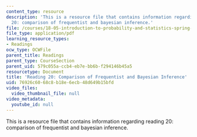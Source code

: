 ```yaml
---
content_type: resource
description: 'This is a resource file that contains information regarding reading
  20: comparison of frequentist and bayesian inference.'
file: /courses/18-05-introduction-to-probability-and-statistics-spring-2014/76926c6068c8b18e6ecb48d649b15bfd_MIT18_05S14_Reading20.pdf
file_type: application/pdf
learning_resource_types:
- Readings
ocw_type: OCWFile
parent_title: Readings
parent_type: CourseSection
parent_uid: 579c055a-ccb4-eb7e-bb6b-f294146b45a5
resourcetype: Document
title: 'Reading 20: Comparison of Frequentist and Bayesian Inference'
uid: 76926c60-68c8-b18e-6ecb-48d649b15bfd
video_files:
  video_thumbnail_file: null
video_metadata:
  youtube_id: null
---
```

This is a resource file that contains information regarding reading 20: comparison of frequentist and bayesian inference.

